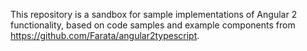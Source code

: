 This repository is a sandbox for sample implementations of Angular 2 functionality, based on code samples and example components from https://github.com/Farata/angular2typescript. 
